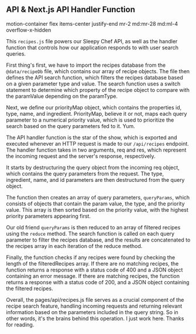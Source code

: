 ## __API & Next.js API Handler Function__
motion-container flex items-center justify-end mr-2 md:mr-28 md:ml-4 overflow-x-hidden

This `recipes.js` file powers our Sleepy Chef API, as well as the handler function that controls how our application responds to with user search queries.

First thing's first, we have to import the recipes database from the `@data/recipeDb` file, which contains our array of recipe objects. The file then defines the API search function, which filters the recipes database based on a given parameter type and value. The search function uses a switch statement to determine which property of the recipe object to compare with the paramValue depending on the paramType.

Next, we define our priorityMap object, which contains the properties id, type, name, and ingredient. PriorityMap, believe it or not, maps each query parameter to a numerical priority value, which is used to prioritize the search based on the query parameters fed to it. Yum.

The API handler function is the star of the show, which is exported and executed whenever an HTTP request is made to our `/api/recipes` endpoint. The handler function takes in two arguments, req and res, which represent the incoming request and the server's response, respectively. 

It starts by destructuring the query object from the incoming req object, which contains the query parameters from the request. The type, ingredient, name, and id parameters are then destructured from the query object.

The function then creates an array of query parameters, `queryParams`, which consists of objects that contain the param value, the type, and the priority value. This array is then sorted based on the priority value, with the highest priority parameters appearing first.

Our old friend `queryParams` is then reduced to an array of filtered recipes using the `reduce` method. The search function is called on each query parameter to filter the recipes database, and the results are concatenated to the recipes array in each iteration of the reduce method.

Finally, the function checks if any recipes were found by checking the length of the filteredRecipes array. If there are no matching recipes, the function returns a response with a status code of 400 and a JSON object containing an error message. If there are matching recipes, the function returns a response with a status code of 200, and a JSON object containing the filtered recipes.

Overall, the pages/api/recipes.js file serves as a crucial component of the recipe search feature, handling incoming requests and returning relevant information based on the parameters included in the query string. So in other words, it's the brains behind this operation. I just work here. Thanks for reading.